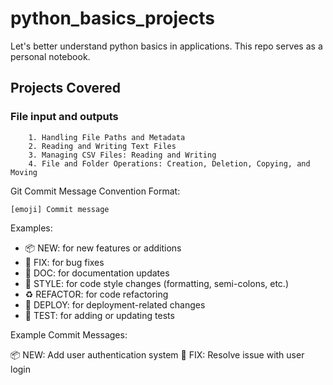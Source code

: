 # python_basics_projects
Let's better understand python basics in applications. This repo serves as a personal notebook.

## Projects Covered
### File input and outputs

        1. Handling File Paths and Metadata
        2. Reading and Writing Text Files
        3. Managing CSV Files: Reading and Writing
        4. File and Folder Operations: Creation, Deletion, Copying, and Moving

Git Commit Message Convention
Format:
```
[emoji] Commit message
```

Examples:
- 📦 NEW: for new features or additions
- 🐛 FIX: for bug fixes
- 📝 DOC: for documentation updates
- 🎨 STYLE: for code style changes (formatting, semi-colons, etc.)
- ♻️ REFACTOR: for code refactoring
- 🚀 DEPLOY: for deployment-related changes
- 🧪 TEST: for adding or updating tests


Example Commit Messages:

📦 NEW: Add user authentication system
🐛 FIX: Resolve issue with user login